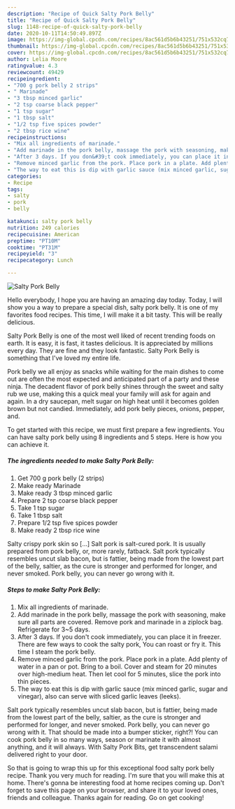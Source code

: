 ```yaml
---
description: "Recipe of Quick Salty Pork Belly"
title: "Recipe of Quick Salty Pork Belly"
slug: 1148-recipe-of-quick-salty-pork-belly
date: 2020-10-11T14:50:49.897Z
image: https://img-global.cpcdn.com/recipes/8ac561d5b6b43251/751x532cq70/salty-pork-belly-recipe-main-photo.jpg
thumbnail: https://img-global.cpcdn.com/recipes/8ac561d5b6b43251/751x532cq70/salty-pork-belly-recipe-main-photo.jpg
cover: https://img-global.cpcdn.com/recipes/8ac561d5b6b43251/751x532cq70/salty-pork-belly-recipe-main-photo.jpg
author: Lelia Moore
ratingvalue: 4.3
reviewcount: 49429
recipeingredient:
- "700 g pork belly 2 strips"
- " Marinade"
- "3 tbsp minced garlic"
- "2 tsp coarse black pepper"
- "1 tsp sugar"
- "1 tbsp salt"
- "1/2 tsp five spices powder"
- "2 tbsp rice wine"
recipeinstructions:
- "Mix all ingredients of marinade."
- "Add marinade in the pork belly, massage the pork with seasoning, make sure all parts are covered. Remove pork and marinade in a ziplock bag. Refrigerate for 3~5 days."
- "After 3 days. If you don&#39;t cook immediately, you can place it in freezer. There are few ways to cook the salty pork, You can roast or fry it. This time I steam the pork belly."
- "Remove minced garlic from the pork. Place pork in a plate. Add plenty of water in a pan or pot. Bring to a boil. Cover and steam for 20 minutes over high-medium heat. Then let cool for 5 minutes, slice the pork into thin pieces."
- "The way to eat this is dip with garlic sauce (mix minced garlic, sugar and vinegar), also can serve with sliced garlic leaves (leeks)."
categories:
- Recipe
tags:
- salty
- pork
- belly

katakunci: salty pork belly 
nutrition: 249 calories
recipecuisine: American
preptime: "PT10M"
cooktime: "PT31M"
recipeyield: "3"
recipecategory: Lunch

---
```



![Salty Pork Belly](https://img-global.cpcdn.com/recipes/8ac561d5b6b43251/751x532cq70/salty-pork-belly-recipe-main-photo.jpg)

Hello everybody, I hope you are having an amazing day today. Today, I will show you a way to prepare a special dish, salty pork belly. It is one of my favorites food recipes. This time, I will make it a bit tasty. This will be really delicious.

Salty Pork Belly is one of the most well liked of recent trending foods on earth. It is easy, it is fast, it tastes delicious. It is appreciated by millions every day. They are fine and they look fantastic. Salty Pork Belly is something that I've loved my entire life.

Pork belly we all enjoy as snacks while waiting for the main dishes to come out are often the most expected and anticipated part of a party and these ninja. The decadent flavor of pork belly shines through the sweet and salty rub we use, making this a quick meal your family will ask for again and again. In a dry saucepan, melt sugar on high heat until it becomes golden brown but not candied. Immediately, add pork belly pieces, onions, pepper, and.


To get started with this recipe, we must first prepare a few ingredients. You can have salty pork belly using 8 ingredients and 5 steps. Here is how you can achieve it.

<!--inarticleads1-->

##### The ingredients needed to make Salty Pork Belly:

1. Get 700 g pork belly (2 strips)
1. Make ready  Marinade
1. Make ready 3 tbsp minced garlic
1. Prepare 2 tsp coarse black pepper
1. Take 1 tsp sugar
1. Take 1 tbsp salt
1. Prepare 1/2 tsp five spices powder
1. Make ready 2 tbsp rice wine


Salty crispy pork skin so […] Salt pork is salt-cured pork. It is usually prepared from pork belly, or, more rarely, fatback. Salt pork typically resembles uncut slab bacon, but is fattier, being made from the lowest part of the belly, saltier, as the cure is stronger and performed for longer, and never smoked. Pork belly, you can never go wrong with it. 

<!--inarticleads2-->

##### Steps to make Salty Pork Belly:

1. Mix all ingredients of marinade.
1. Add marinade in the pork belly, massage the pork with seasoning, make sure all parts are covered. Remove pork and marinade in a ziplock bag. Refrigerate for 3~5 days.
1. After 3 days. If you don&#39;t cook immediately, you can place it in freezer. There are few ways to cook the salty pork, You can roast or fry it. This time I steam the pork belly.
1. Remove minced garlic from the pork. Place pork in a plate. Add plenty of water in a pan or pot. Bring to a boil. Cover and steam for 20 minutes over high-medium heat. Then let cool for 5 minutes, slice the pork into thin pieces.
1. The way to eat this is dip with garlic sauce (mix minced garlic, sugar and vinegar), also can serve with sliced garlic leaves (leeks).


Salt pork typically resembles uncut slab bacon, but is fattier, being made from the lowest part of the belly, saltier, as the cure is stronger and performed for longer, and never smoked. Pork belly, you can never go wrong with it. That should be made into a bumper sticker, right?! You can cook pork belly in so many ways, season or marinate it with almost anything, and it will always. With Salty Pork Bits, get transcendent salami delivered right to your door. 

So that is going to wrap this up for this exceptional food salty pork belly recipe. Thank you very much for reading. I'm sure that you will make this at home. There's gonna be interesting food at home recipes coming up. Don't forget to save this page on your browser, and share it to your loved ones, friends and colleague. Thanks again for reading. Go on get cooking!
